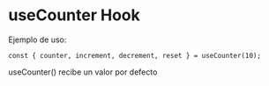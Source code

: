 # useCounter Hook
 
 Ejemplo de uso:
 ```
 const { counter, increment, decrement, reset } = useCounter(10);

 ```

 useCounter() recibe un valor por defecto